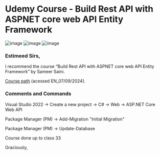 ﻿# Udemy Course - Build Rest API with ASPNET core web API Entity Framework

![image](https://img.shields.io/badge/C%23-239120?style=for-the-badge&logo=c-sharp&logoColor=white)
![image](https://img.shields.io/badge/.NET-5C2D91?style=for-the-badge&logo=.net&logoColor=white)
![image](https://img.shields.io/badge/Microsoft_SQL_Server-CC2927?style=for-the-badge&logo=microsoft-sql-server&logoColor=white)

### Estimeed Sirs,

I recommend the course “Build Rest API with ASPNET core web API Entity Framework” by Sameer Saini.

[Course path](https://www.udemy.com/course/build-rest-apis-with-aspnet-core-web-api-entity-framework/learn/lecture/29704358#overview
) (acessed EN_07/09/2024).

### Comments and Commands

Visual Studio 2022 -> Create a new project -> C# -> Web -> ASP.NET Core Web API

Package Manager (PM) -> Add-Migration "Initial Migration"

Package Manager (PM) -> Update-Database

Course done up to class 33

Graciously,
